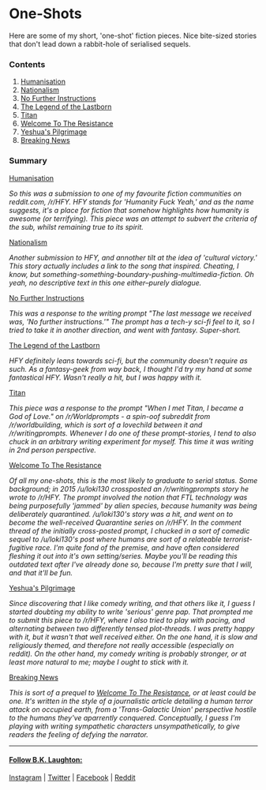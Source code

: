 # One-Shots
Here are some of my short, 'one-shot' fiction pieces. Nice bite-sized stories that don't lead down a rabbit-hole of serialised sequels.

### Contents
1. [Humanisation](http://bklaughton.com/OneShots/short_stories/humanisation.html)
2. [Nationalism](http://bklaughton.com/OneShots/short_stories/nationalism.html)
3. [No Further Instructions](http://bklaughton.com/OneShots/short_stories/no_further_instructions.html)
4. [The Legend of the Lastborn](http://bklaughton.com/OneShots/short_stories/the_legend_of_the_lastborn.html)
5. [Titan](http://bklaughton.com/OneShots/short_stories/titan.html)
6. [Welcome To The Resistance](http://bklaughton.com/OneShots/short_stories/welcome_to_the_resistance.html)
7. [Yeshua's Pilgrimage](http://bklaughton.com/OneShots/short_stories/yeshuas_pilgrimage.html)
8. [Breaking News](http://bklaughton.com/OneShots/short_stories/breaking_news.html)


### Summary
  [Humanisation](http://bklaughton.com/OneShots/short_stories/humanisation.html)

  _So this was a submission to one of my favourite fiction communities on reddit.com, /r/HFY. HFY stands for 'Humanity Fuck Yeah,' and as the name suggests, it's a place for fiction that somehow highlights how humanity is awesome (or terrifying). This piece was an attempt to subvert the criteria of the sub, whilst remaining true to its spirit._
  
  [Nationalism](http://bklaughton.com/OneShots/short_stories/nationalism.html)

  _Another submission to HFY, and annother tilt at the idea of 'cultural victory.' This story actually includes a link to the song that inspired. Cheating, I know, but something-something-boundary-pushing-multimedia-fiction. Oh yeah, no descriptive text in this one either–purely dialogue._
  
  [No Further Instructions](http://bklaughton.com/OneShots/short_stories/no_further_instructions.html)

  _This was a response to the writing prompt "The last message we received was, 'No further instructions.'" The prompt has a tech-y sci-fi feel to it, so I tried to take it in another direction, and went with fantasy. Super-short._

  [The Legend of the Lastborn](http://bklaughton.com/OneShots/short_stories/the_legend_of_the_lastborn)

  _HFY definitely leans towards sci-fi, but the community doesn't require as such. As a fantasy-geek from way back, I thought I'd try my hand at some fantastical HFY. Wasn't really a hit, but I was happy with it._

  [Titan](http://bklaughton.com/OneShots/short_stories/titan.html)

  _This piece was a response to the prompt "When I met Titan, I became a God of Love." on /r/Worldprompts - a spin-oof subreddit from /r/worldbuilding, which is sort of a lovechild between it and /r/writingprompts. Whenever I do one of these prompt-stories, I tend to also chuck in an arbitrary writing experiment for myself. This time it was writing in 2nd person perspective._

  [Welcome To The Resistance](http://bklaughton.com/OneShots/short_stories/welcome_to_the_resistance.html)

  _Of all my one-shots, this is the most likely to graduate to serial status. Some background; in 2015 /u/loki130 crossposted an /r/writingprompts story he wrote to /r/HFY. The prompt involved the notion that FTL technology was being purposefully 'jammed' by alien species, because humanity was being deliberately quarantined. /u/loki130's story was a hit, and went on to become the well-received Quarantine series on /r/HFY. In the comment thread of the initially cross-posted prompt, I chucked in a sort of comedic sequel to /u/loki130's post where humans are sort of a relateable terrorist-fugitive race. I'm quite fond of the premise, and have often considered fleshing it out into it's own setting/series. Maybe you'll be reading this outdated text after I've already done so, because I'm pretty sure that I will, and that it'll be fun._

  [Yeshua's Pilgrimage](http://bklaughton.com/OneShots/short_stories/yeshuas_pilgrimage.html)

  _Since discovering that I like comedy writing, and that others like it, I guess I started doubting my ability to write 'serious' genre pap. That prompted me to submit this piece to /r/HFY, where I also tried to play with pacing, and alternating between two differently tensed plot-threads. I was pretty happy with it, but it wasn't that well received either. On the one hand, it is slow and religiously themed, and therefore not really accessible (especially on reddit). On the other hand, my comedy writing is probably stronger, or at least more natural to me; maybe I ought to stick with it._
  
  [Breaking News](http://bklaughton.com/OneShots/short_stories/breaking_news.html)
  
  _This is sort of a prequel to [Welcome To The Resistance](http://bklaughton.com/OneShots/short_stories/welcome_to_the_resistance.html), or at least could be one. It's written in the style of a journalistic article detailing a human terror attack on occupied earth, from a 'Trans-Galactic Union' perspective hostile to the humans they've aparrently conquered. Conceptually, I guess I'm playing with writing sympathetic characters unsympathetically, to give readers the feeling of defying the narrator._


---
#### [Follow B.K. Laughton:](http://bklaughton.com) 
[Instagram](http://instagram.com/B.K.Laughton) | [Twitter](http://twitter.com/bklaughton) | [Facebook](https://www.facebook.com/BK-Laughton-607374252750161/) | [Reddit](http://reddit.com/r/ArchDuke)
